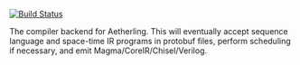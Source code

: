 [![Build Status](https://travis-ci.org/David-Durst/rustAetherling.svg?branch=master)](https://travis-ci.org/David-Durst/rustAetherling)

The compiler backend for Aetherling. This will eventually accept sequence language and space-time IR programs in 
protobuf files, perform scheduling if necessary, and emit Magma/CoreIR/Chisel/Verilog.